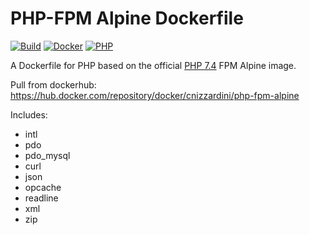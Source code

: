 # PHP-FPM Alpine Dockerfile

[![Build](https://github.com/cnizzardini/cakephp-fpm-alpine/actions/workflows/docker-image.yml/badge.svg)](https://github.com/cnizzardini/cakephp-fpm-alpine/actions/workflows/docker-image.yml)
[![Docker](https://img.shields.io/badge/docker-0db7ed.svg?logo=docker)](https://hub.docker.com/repository/docker/cnizzardini/php-fpm-alpine)
[![PHP](https://img.shields.io/badge/php-7.4-8892BF.svg?logo=php)](https://php.net/)

A Dockerfile for PHP based on the official [PHP 7.4](https://hub.docker.com/_/php) FPM Alpine image.

Pull from dockerhub: https://hub.docker.com/repository/docker/cnizzardini/php-fpm-alpine

Includes:

- intl 
- pdo 
- pdo_mysql 
- curl 
- json 
- opcache 
- readline 
- xml 
- zip